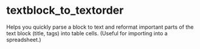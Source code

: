 # textblock_to_textorder
Helps you quickly parse a block to text and reformat important parts of the text block (title, tags) into table cells. (Useful for importing into a spreadsheet.)
